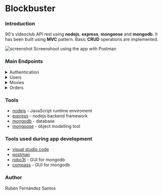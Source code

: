 # Blockbuster

### Introduction

90's videoclub API rest using **nodejs**, **express**, **mongoose** and **mongodb**. It has been built using **MVC** pattern. Basic **CRUD** operations are implemented.

![screenshot](https://user-images.githubusercontent.com/65553496/113405929-e9226180-93aa-11eb-89a6-478d276f066b.png)
Screenshoot using the app with Postman

### Main Endpoints

<details>
  <summary>Authentication</summary>
  
  ### Authentication :key:

Some Blockbuster's endpoints can be used without registration or token.

#### How to register?

`/signup` endpoint allows user to signup in the app. After this, the user will be able to get a token, gaining access to new app features.
To register, user should include in body request an `email` and a `username` as follows:

```json
{
  "username": "documentation",
  "email": "documentation@blockbuster.com",
  "password": "********"
}
```

Default user will have _user_ role. Users with _admin_ role can only be created using a user with admin role created previously. See below.

#### Getting a token

After registration, user will be able to obtain an individual token by accessing to `/auth` endpoint and adding `username` and `email` as in signin. This action should return something like:

```json
{
  "token": "eyJhbGciOiJIUzI1NiIsInR5cCI6IkpXVCJ9.eyJ1c2VybmFtZSI6ImRvY3VtZW50YXRpb24iLCJlbWFpbCI6ImRvY3VtZW50YXRpb25AYmxvY2tidXN0ZXIuY29tIiwiaWF0IjoxNjE3MTAwMjg0fQ.lBiH9zM3wdP4BgiFQxKOZcW43p4Tm3NySRwjy_ULjlc"
}
```

This token should be include in header request.

</details>

<details>
  <summary>Users</summary>
  
### Users :information_desk_person:

Everything regarding users is sited on `/user` endpoint.

#### POST /user/profile

Each user can show its profile information. Orders info is also include in this part.

```json
{
  "movieId": "605f5f08fecef891c1d656e5",
  "email": "documentation@blockbuster.com",
  "password": "********"
}
```

This POST will return something like:

```json
{
  "profile": {
    "_id": "606454921f916c4df21d3c44",
    "username": "documentation",
    "email": "documentation@blockbuster.com",
    "roleId": "605e3c2f27c76e28fd4ae7e8",
    "__v": 0
  },
  "orders": [
    {
      "_id": "606454fe1f916c4df21d3c45",
      "userId": "606454921f916c4df21d3c44",
      "movieId": "605f5f08fecef891c1d656e5",
      "startDate": "Wed Mar 31 2021 12:54:54 GMT+0200 (hora de verano de Europa central)",
      "endDate": "Sat Apr 03 2021 12:54:54 GMT+0200 (hora de verano de Europa central)",
      "__v": 0
    }
  ]
}
```

Each user can only display its own profile information.

#### POST /user/createUserAdmin

Only a admin user can create new admin users.

`http://localhost:3000/user/createUserAdmin`

Current admin user should include its user and email and the new user name and email as follows:

```json
{
  "username": "admin",
  "email": "admin@blockbuster.com",
  "password": "********",
  "newUserName": "newAdmin",
  "newUserEmail": "newAdmin@blockbuster",
  "newUserPassword": "********"
}
```

#### POST /user/createUser

This endpoint does the same that createUserAdmin, but it will create a new user with regular user role.

#### POST /user

This endpoint return a list both regular and admin users currently in the database.

#### POST /user/[id]

This endpoints retrieve information about a specific user based on their id.

#### DELETE /user/[id]

This endpoint delete from db a specific user based on its id.

</details>

<details>
  <summary>Movies</summary>
  
  ### Movies :vhs:

`/movie` endpoint can be used without registration and token.

#### GET /movie/

It returns a JSON object with all movies available in database. An example of the JSON object returned:

```json
{
  "_id": "605b64a9f0f9462918e51957",
  "title": "Blade Runner",
  "year": 1982,
  "available": true,
  "cast": ["Harrison Ford", "Sean Young", "Daryl Hannah", "Rutger Hauer"]
}
```

#### GET /movie/searchId/[id]

If you know the movie id, you can return the JSON object directly.

```
http://localhost:3000/movie/searchId/605b64a9f0f9462918e51957
```

#### GET /movie/searchTitle/[query]

You can perform search actions based on title.

```
http://localhost:3000/movie/searchTitle/matrix
```

It is possible to perform a search with more than one term:

```
http://localhost:3000/movie/searchTitle/matrix blade
```

However, search term will be considered individually. For instance, the results of search /matrix reloaded will not contain only _Matrix Reloaded_, but also _Matrix_ and _Matrix Revolutions_.

#### GET /movie/searchCast/[query]

You can perform search actions based on cast.

```
http://localhost:3000/movie/searchPerformer/ford
```

This search will return matches with "ford" in field cast.

It is possible to perform a search with more than one term (see searchTitle).

#### GET /movie/searchGenre/[query]

You can perform search actions based on cast.

```
http://localhost:3000/movie/searchPerformer/drama
```

It is possible to perform a search with more than one term (see searchTitle).

</details>

<details>
  <summary>Orders</summary>

### Orders :page_facing_up:

This endpoints groups everything related with orders.

#### POST /order/myOrders

This endpoint allows user to display its orders. User needs enter email and password.

#### POST /order/createOrder

To create an order, user must specify its email and the movieId of the movie he or she wants to rent:

```json
{
  "email": "documentation@blockbuster.com",
  "movieId": "605b654bf0f9462918e5196f",
  "password": "********"
}
```

If the order is created correctly, it will show order info:

```
"Order {\"userId\":\"606454921f916c4df21d3c44\",\"movieId\":\"605b654bf0f9462918e5196f\",\"startDate\":\"2021-04-01T10:26:46.603Z\",\"endDate\":\"2021-04-04T10:26:46.603Z\"} was created"
```

#### GET /order/listOrders

Admin users can see all list currently in the database thanks to this endpoint.

</details>

### Tools

- [nodejs](https://nodejs.org/en/) - JavaScript runtime enviroment
- [express](http://expressjs.com/) - nodejs backend framework
- [mongodb](https://www.mongodb.com/) - database
- [mongoose](https://mongoosejs.com/) - object modelling tool

### Tools used during app development

- [visual studio code](https://code.visualstudio.com/)
- [postman](https://www.postman.com/)
- [robo3t](https://robomongo.org/) - GUI for mongodb
- [compass](https://www.mongodb.com/products/compass) - GUI for mongodb

### Author

Rubén Fernández Santos
